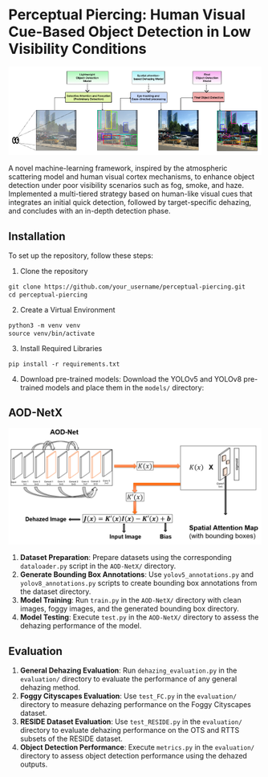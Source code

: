 # Perceptual Piercing: Human Visual Cue-Based Object Detection in Low Visibility Conditions
![Perceptual Piercing](/perceptual_piercing.png)

A novel machine-learning framework, inspired by the atmospheric scattering model and human visual cortex mechanisms, to enhance object detection under poor visibility scenarios such as fog, smoke, and haze. Implemented a multi-tiered strategy based on human-like visual cues that integrates an initial quick detection, followed by target-specific dehazing, and concludes with an in-depth detection phase.

## Installation

To set up the repository, follow these steps:

1. Clone the repository
```
git clone https://github.com/your_username/perceptual-piercing.git
cd perceptual-piercing
```
2. Create a Virtual Environment
```
python3 -m venv venv
source venv/bin/activate
```
3. Install Required Libraries
```
pip install -r requirements.txt
```
4. Download pre-trained models: Download the YOLOv5 and YOLOv8 pre-trained models and place them in the `models/` directory:

## AOD-NetX
![AOD-NetX](/aodnetx.png)

1. **Dataset Preparation**: Prepare datasets using the corresponding `dataloader.py` script in the `AOD-NetX/` directory.
2. **Generate Bounding Box Annotations**: Use `yolov5_annotations.py` and `yolov8_annotations.py` scripts to create bounding box annotations from the dataset directory.
3. **Model Training**: Run `train.py` in the `AOD-NetX/` directory with clean images, foggy images, and the generated bounding box directory.
4. **Model Testing**: Execute `test.py` in the `AOD-NetX/` directory to assess the dehazing performance of the model.

## Evaluation
1. **General Dehazing Evaluation**: Run `dehazing_evaluation.py` in the `evaluation/` directory to evaluate the performance of any general dehazing method.
2. **Foggy Cityscapes Evaluation**: Use `test_FC.py` in the `evaluation/` directory to measure dehazing performance on the Foggy Cityscapes dataset.
3. **RESIDE Dataset Evaluation**: Use `test_RESIDE.py` in the `evaluation/` directory to evaluate dehazing performance on the OTS and RTTS subsets of the RESIDE dataset.
4. **Object Detection Performance**: Execute `metrics.py` in the `evaluation/` directory to assess object detection performance using the dehazed outputs. 
